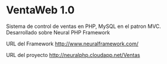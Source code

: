 VentaWeb 1.0
========

Sistema de control de ventas en PHP, MySQL en el patron MVC.
Desarrollado sobre Neural PHP Framework

URL del Framework
http://www.neuralframework.com/

URL del proyecto
http://neuralphp.cloudapp.net/Ventas
